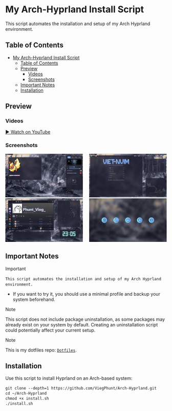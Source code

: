 # My Arch-Hyprland Install Script
This script automates the installation and setup of my Arch Hyprland environment.

## Table of Contents
- [My Arch-Hyprland Install Script](#my-arch-hyprland-install-script)
  - [Table of Contents](#table-of-contents)
  - [Preview](#preview)
    - [Videos](#videos)
    - [Screenshots](#screenshots)
  - [Important Notes](#important-notes)
  - [Installation](#installation)

## Preview
### Videos
[▶️ Watch on YouTube](https://www.youtube.com/watch?v=R4udSxtli8g)
### Screenshots
<p align="center">
    <img src="./assets/screenshots/screenshot-1.png" alt="screenshot-1.png" width="48%"/>
    <img width="12"/>
    <img src="./assets/screenshots/screenshot-2.png" alt="screenshot-2.png" width="48%"/>
    <img src="./assets/screenshots/screenshot-3.png" alt="screenshot-3.png" width="48%"/>
    <img width="12"/>
    <img src="./assets/screenshots/screenshot-4.png" alt="screenshot-4.png" width="48%"/>
</p>

## Important Notes
> [!IMPORTANT]
> `This script automates the installation and setup of my Arch Hyprland environment.`
> - If you want to try it, you should use a minimal profile and backup your system beforehand.

> [!NOTE]
> This script does not include package uninstallation, as some packages may already exist on your system by default. Creating an uninstallation script could potentially affect your current setup.

> [!NOTE]
> This is my dotfiles repo: [`Dotfiles`](https://github.com/ViegPhunt/Dotfiles).

## Installation
Use this script to install Hyprland on an Arch-based system:
```
git clone --depth=1 https://github.com/ViegPhunt/Arch-Hyprland.git
cd ~/Arch-Hyprland
chmod +x install.sh
./install.sh
```
